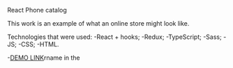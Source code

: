 React Phone catalog

This work is an example of what an online store might look like.

Technologies that were used:
-React + hooks;
-Redux;
-TypeScript;
-Sass;
-JS;
-CSS;
-HTML.


-[DEMO LINK](https://RustamKhananov.github.io/react_phone-catalog/)rname in the

